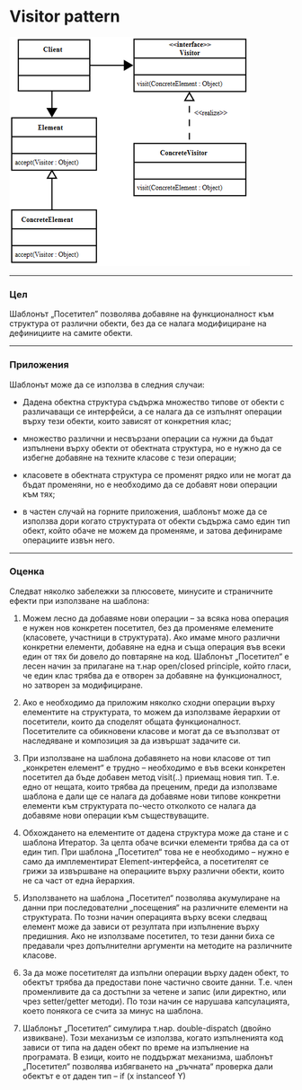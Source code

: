 # Visitor pattern

![Visitor pattern diagram](visitor.png)

---

### Цел
Шаблонът „Посетител” позволява добавяне на функционалност към структура от различни обекти, без да се налага модифициране на дефинициите на самите обекти.

---

### Приложения

Шаблонът може да се използва в следния случаи:

* Дадена обектна структура съдържа множество типове от обекти с различаващи се интерфейси, а се налага да се изпълнят операции върху тези обекти, които зависят от конкретния клас;

* множество различни и несвързани операции са нужни да бъдат изпълнени върху обекти от обектната структура, но е нужно да се избегне добавяне на техните класове с тези операции;

* класовете в обектната структура се променят рядко или не могат да бъдат променяни, но е необходимо да се добавят нови операции към тях;

* в частен случай на горните приложения, шаблонът може да се използва дори когато структурата от обекти съдържа само един тип обект, който обаче не можем да променяме, и затова дефинираме операциите извън него.


---

### Оценка

Следват няколко забележки за плюсовете, минусите и страничните ефекти при използване на шаблона:

1.	Можем лесно да добавяме нови операции – за всяка нова операция е нужен нов конкретен посетител, без да променяме елемените (класовете, участници в структурата). Ако имаме много различни конкретни елементи, добавяне на една и съща операция във всеки един от тях би довело до повтаряне на код. Шаблонът „Посетител“ е лесен начин за прилагане на т.нар open/closed principle, който гласи, че един клас трябва да е отворен за добавяне на функционалност, но затворен за модифициране.

2.	Ако е необходимо да приложим няколко сходни операции върху елементите на структурата, то можем да използваме йерархии от посетители, които да споделят общата функционалност. Посетителите са обикновени класове и могат да се възползват от наследяване и композиция за да извършат задачите си.

3.	При използване на шаблона добавянето на нови класове от тип „конкретен елемент“ е трудно – необходимо е във всеки конкретен посетител да бъде добавен метод visit(..) приемащ новия тип. Т.е. едно от нещата, които трябва да преценим, преди да използваме шаблона е дали ще се налага да добавяме нови типове конкретни елементи към структурата по-често отколкото се налага да добавяме нови операции към съществуващите.

4.	Обхождането на елементите от дадена структура може да стане и с шаблона Итератор. За целта обаче всички елементи трябва да са от един тип. При шаблона „Посетител“ това не е необходимо – нужно е само да имплементират Element-интерфейса, а посетителят се грижи за извършване на операциите върху различни обекти, които не са част от една йерархия. 

5.	Използването на шаблона „Посетител“ позволява акумулиране на данни при последователни „посещения“ на различните елементи на структурата. По тозни начин операцията върху всеки следващ елемент може да зависи от резултата при изпълнение върху предишния. Ако не използваме посетител, то тези данни биха се предавали чрез допълнителни аргументи на методите на различните класове.

6.	За да може посетителят да изпълни операции върху даден обект, то обектът трябва да предостави поне частично своите данни. Т.е. член променливите да са достъпни за четене и запис (или директно, или чрез setter/getter методи). По този начин се нарушава капсулацията, което понякога се счита за минус на шаблона.

7.	Шаблонът „Посетител“ симулира т.нар. double-dispatch (двойно извикване). Този механизъм се използва, когато изпълненията код зависи от типа на даден обект по време на изпълнение на програмата. В езици, които не поддържат механизма, шаблонът „Посетител“ позволява избягването на „ръчната“ проверка дали обектът е от даден тип – if (x instanceof Y)
